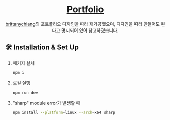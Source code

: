 <h1 align="center">
 <a href="https://seungyn.com" target="_blank"> Portfolio </a>
</h1>
<p align="center">
	 <a href="https://github.com/bchiang7" target="_blank">brittanychiang</a>의 포트폴리오 디자인을 따라 재가공했으며, 디자인을 따라 만들어도 된다고 명시되어 있어 참고하였습니다. <br>
</p>

## 🛠 Installation & Set Up

1. 패키지 설치

   ```sh
   npm i
   ```

2. 로컬 실행

   ```sh
   npm run dev
   ```
3. "sharp" module error가 발생할 때

   ```sh
   npm install --platform=linux --arch=x64 sharp
   ```   
